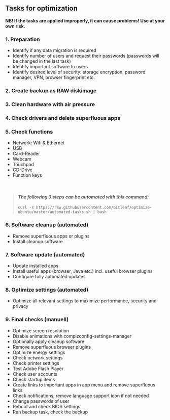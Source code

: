 ## Tasks for optimization

**NB! If the tasks are applied improperly, it can cause problems! Use at your own risk.**


### 1. Preparation

- Identify if any data migration is required
- Identify number of users and request their passwords (passwords will be changed in the last task)
- Identify important software to users
- Identify desired level of security: storage encryption, password manager, VPN, browser fingerprint etc.


### 2. Create backup as RAW diskimage


### 3. Clean hardware with air pressure


### 4. Check drivers and delete superfluous apps


### 5. Check functions

- Network: Wifi & Ethernet
- USB
- Card-Reader
- Webcam
- Touchpad
- CD-Drive
- Function keys

</br>

> #### *The following 3 steps can be automated with this command:*
>  ```
>  curl -s https://raw.githubusercontent.com/bitleaf/optimize-ubuntu/master/automated-tasks.sh | bash
>  ```


### 6. Software cleanup (automated)
- Remove superfluous apps or plugins
- Install cleanup software


### 7. Software update (automated)

- Update installed apps
- Install useful apps (browser, Java etc.) incl. useful browser plugins
- Configure fully automated updates


### 8. Optimize settings (automated)

- Optimize all relevant settings to maximize performance, security and privacy


### 9. Final checks (manuell)

- Optimize screen resolution
- Disable animations with compizconfig-settings-manager
- Optionally apply cleanup software
- Remove superfluous browser plugins
- Optimize energy settings
- Check network settings
- Check printer settings
- Test Adobe Flash Player
- Check user accounts
- Check startup items
- Create links to important apps in app menu and remove superfluous links
- Check notifications, remove language support icon if not needed
- Change passwords of user
- Reboot and check BIOS settings
- Run backup task, check the backup
